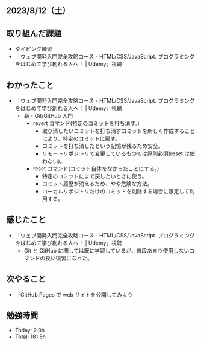 ## 2023/8/12（土）

## 取り組んだ課題

- タイピング練習
- 「ウェブ開発入門完全攻略コース - HTML/CSS/JavaScript. プログラミングをはじめて学び創れる人へ！ | Udemy」視聴

## わかったこと

- 「ウェブ開発入門完全攻略コース - HTML/CSS/JavaScript. プログラミングをはじめて学び創れる人へ！ | Udemy」視聴
  - 新・Git/GitHub 入門
    - revert コマンド(特定のコミットを打ち消す。)
      - 取り消したいコミットを打ち消すコミットを新しく作成することにより、特定のコミットに戻す。
      - コミットを打ち消したという記憶が残るため安全。
      - リモートリポジトリで変更しているものでは原則必須(reset は使わない)。
    - reset コマンド(コミット自体をなかったことにする。)
      - 特定のコミットにまで戻したいときに使う。
      - コミット履歴が消えるため、やや危険な方法。
      - ローカルリポジトリだけのコミットを削除する場合に限定して利用する。

## 感じたこと

- 「ウェブ開発入門完全攻略コース - HTML/CSS/JavaScript. プログラミングをはじめて学び創れる人へ！ | Udemy」視聴
  - Git と GitHub に関しては既に学習しているが、普段あまり使用しないコマンドの良い復習になった。

## 次やること

- 「GitHub Pages で web サイトを公開してみよう

## 勉強時間

- Today: 2.0h
- Total: 181.5h
